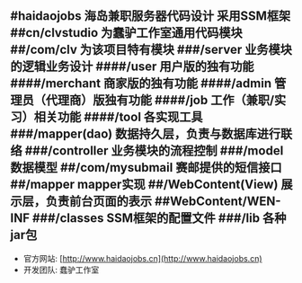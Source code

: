 #haidaojobs
海岛兼职服务器代码设计
采用SSM框架
##cn/clvstudio
	为蠢驴工作室通用代码模块
##/com/clv
    为该项目特有模块
###/server
	业务模块的逻辑业务设计
####/user
	用户版的独有功能
####/merchant
	商家版的独有功能
####/admin
	管理员（代理商）版独有功能
####/job
	工作（兼职/实习）相关功能
####/tool
	各实现工具
###/mapper(dao)
	数据持久层，负责与数据库进行联络
###/controller
	业务模块的流程控制
###/model
	数据模型
##/com/mysubmail
    赛邮提供的短信接口
##/mapper
	mapper实现
##/WebContent(View)
	 展示层，负责前台页面的表示
##WebContent/WEN-INF
###/classes
	SSM框架的配置文件
###/lib
	各种jar包
-----------------------------------
*   官方网站: [http://www.haidaojobs.cn](http://www.haidaojobs.cn)
*   开发团队: 蠢驴工作室